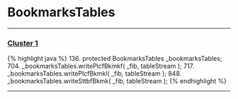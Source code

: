 # BookmarksTables

***

### [Cluster 1](./1)
{% highlight java %}
136. protected BookmarksTables _bookmarksTables;
704.           _bookmarksTables.writePlcfBkmkf( _fib, tableStream );
717.           _bookmarksTables.writePlcfBkmkl( _fib, tableStream );
848.           _bookmarksTables.writeSttbfBkmk( _fib, tableStream );
{% endhighlight %}

***

